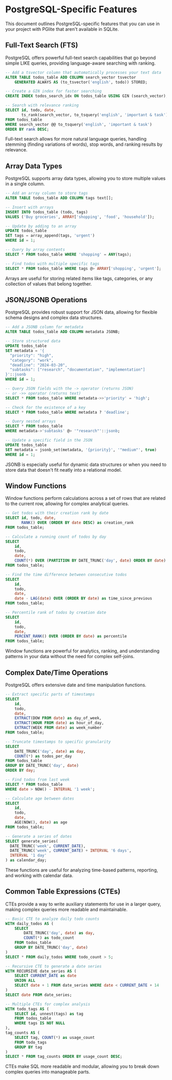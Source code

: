 # PostgreSQL-Specific Features

This document outlines PostgreSQL-specific features that you can use in your project with PGlite that aren't available in SQLite.

## Full-Text Search (FTS)

PostgreSQL offers powerful full-text search capabilities that go beyond simple LIKE queries, providing language-aware searching with ranking.

```sql
-- Add a tsvector column that automatically processes your text data
ALTER TABLE todos_table ADD COLUMN search_vector tsvector
    GENERATED ALWAYS AS (to_tsvector('english', todo)) STORED;

-- Create a GIN index for faster searching
CREATE INDEX todos_search_idx ON todos_table USING GIN (search_vector);

-- Search with relevance ranking
SELECT id, todo, date, 
       ts_rank(search_vector, to_tsquery('english', 'important & task')) as rank
FROM todos_table 
WHERE search_vector @@ to_tsquery('english', 'important & task')
ORDER BY rank DESC;
```

Full-text search allows for more natural language queries, handling stemming (finding variations of words), stop words, and ranking results by relevance.

## Array Data Types

PostgreSQL supports array data types, allowing you to store multiple values in a single column.

```sql
-- Add an array column to store tags
ALTER TABLE todos_table ADD COLUMN tags text[];

-- Insert with arrays
INSERT INTO todos_table (todo, tags) 
VALUES ('Buy groceries', ARRAY['shopping', 'food', 'household']);

-- Update by adding to an array
UPDATE todos_table 
SET tags = array_append(tags, 'urgent')
WHERE id = 1;

-- Query by array contents
SELECT * FROM todos_table WHERE 'shopping' = ANY(tags);

-- Find todos with multiple specific tags
SELECT * FROM todos_table WHERE tags @> ARRAY['shopping', 'urgent'];
```

Arrays are useful for storing related items like tags, categories, or any collection of values that belong together.

## JSON/JSONB Operations

PostgreSQL provides robust support for JSON data, allowing for flexible schema designs and complex data structures.

```sql
-- Add a JSONB column for metadata
ALTER TABLE todos_table ADD COLUMN metadata JSONB;

-- Store structured data
UPDATE todos_table 
SET metadata = '{
  "priority": "high",
  "category": "work",
  "deadline": "2024-03-20",
  "subtasks": ["research", "documentation", "implementation"]
}'::jsonb 
WHERE id = 1;

-- Query JSON fields with the -> operator (returns JSON) 
-- or ->> operator (returns text)
SELECT * FROM todos_table WHERE metadata->>'priority' = 'high';

-- Check for the existence of a key
SELECT * FROM todos_table WHERE metadata ? 'deadline';

-- Query nested arrays
SELECT * FROM todos_table 
WHERE metadata->'subtasks' @> '"research"'::jsonb;

-- Update a specific field in the JSON
UPDATE todos_table
SET metadata = jsonb_set(metadata, '{priority}', '"medium"', true)
WHERE id = 1;
```

JSONB is especially useful for dynamic data structures or when you need to store data that doesn't fit neatly into a relational model.

## Window Functions

Window functions perform calculations across a set of rows that are related to the current row, allowing for complex analytical queries.

```sql
-- Get todos with their creation rank by date
SELECT id, todo, date,
       RANK() OVER (ORDER BY date DESC) as creation_rank
FROM todos_table;

-- Calculate a running count of todos by day
SELECT 
    id, 
    todo, 
    date, 
    COUNT(*) OVER (PARTITION BY DATE_TRUNC('day', date) ORDER BY date) as daily_count
FROM todos_table;

-- Find the time difference between consecutive todos
SELECT 
    id, 
    todo, 
    date,
    date - LAG(date) OVER (ORDER BY date) as time_since_previous
FROM todos_table;

-- Percentile rank of todos by creation date
SELECT 
    id, 
    todo, 
    date,
    PERCENT_RANK() OVER (ORDER BY date) as percentile
FROM todos_table;
```

Window functions are powerful for analytics, ranking, and understanding patterns in your data without the need for complex self-joins.

## Complex Date/Time Operations

PostgreSQL offers extensive date and time manipulation functions.

```sql
-- Extract specific parts of timestamps
SELECT 
    id,
    todo, 
    date,
    EXTRACT(DOW FROM date) as day_of_week,
    EXTRACT(HOUR FROM date) as hour_of_day,
    EXTRACT(WEEK FROM date) as week_number
FROM todos_table;

-- Truncate timestamps to specific granularity
SELECT 
    DATE_TRUNC('day', date) as day,
    COUNT(*) as todos_per_day
FROM todos_table
GROUP BY DATE_TRUNC('day', date)
ORDER BY day;

-- Find todos from last week
SELECT * FROM todos_table 
WHERE date > NOW() - INTERVAL '1 week';

-- Calculate age between dates
SELECT 
    id, 
    todo,
    date,
    AGE(NOW(), date) as age
FROM todos_table;

-- Generate a series of dates
SELECT generate_series(
  DATE_TRUNC('week', CURRENT_DATE),
  DATE_TRUNC('week', CURRENT_DATE) + INTERVAL '6 days',
  INTERVAL '1 day'
) as calendar_day;
```

These functions are useful for analyzing time-based patterns, reporting, and working with calendar data.

## Common Table Expressions (CTEs)

CTEs provide a way to write auxiliary statements for use in a larger query, making complex queries more readable and maintainable.

```sql
-- Basic CTE to analyze daily todo counts
WITH daily_todos AS (
    SELECT 
        DATE_TRUNC('day', date) as day,
        COUNT(*) as todo_count
    FROM todos_table
    GROUP BY DATE_TRUNC('day', date)
)
SELECT * FROM daily_todos WHERE todo_count > 5;

-- Recursive CTE to generate a date series
WITH RECURSIVE date_series AS (
    SELECT CURRENT_DATE as date
    UNION ALL
    SELECT date + 1 FROM date_series WHERE date < CURRENT_DATE + 14
)
SELECT date FROM date_series;

-- Multiple CTEs for complex analysis
WITH todo_tags AS (
    SELECT id, unnest(tags) as tag
    FROM todos_table
    WHERE tags IS NOT NULL
),
tag_counts AS (
    SELECT tag, COUNT(*) as usage_count
    FROM todo_tags
    GROUP BY tag
)
SELECT * FROM tag_counts ORDER BY usage_count DESC;
```

CTEs make SQL more readable and modular, allowing you to break down complex queries into manageable parts.

